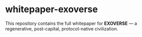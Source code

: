 # whitepaper-exoverse
This repository contains the full whitepaper for **EXOVERSE** — a regenerative, post-capital, protocol-native civilization.
